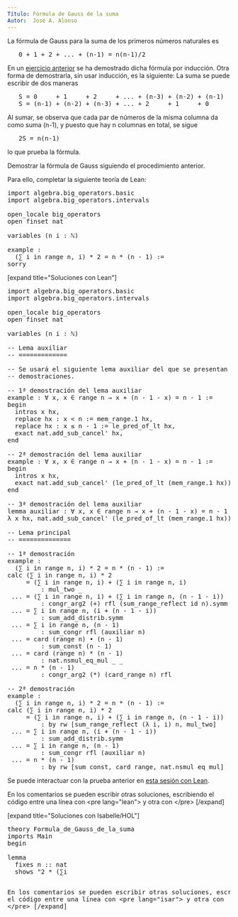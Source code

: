 ```yaml
---
Título: Fórmula de Gauss de la suma
Autor:  José A. Alonso
---
```


La fórmula de Gauss para la suma de los primeros números naturales es
<pre lang="text">
   0 + 1 + 2 + ... + (n-1) = n(n-1)/2
</pre>

En un [ejercicio anterior](https://bit.ly/2Xu3IKh) se ha demostrado dicha fórmula por inducción. Otra forma de demostrarla, sin usar inducción, es la siguiente: La suma se puede escribir de dos maneras
<pre lang="text">
   S = 0     + 1     + 2     + ... + (n-3) + (n-2) + (n-1)
   S = (n-1) + (n-2) + (n-3) + ... + 2     + 1     + 0
</pre>
Al sumar, se observa que cada par de números de la misma columna da como suma (n-1), y puesto que hay n columnas en total, se sigue
<pre lang="text">
   2S = n(n-1)
</pre>
lo que prueba la fórmula.

Demostrar la fórmula de Gauss siguiendo el procedimiento anterior.

Para ello, completar la siguiente teoría de Lean:

<pre lang="lean">
import algebra.big_operators.basic
import algebra.big_operators.intervals

open_locale big_operators
open finset nat

variables (n i : ℕ)

example :
  (∑ i in range n, i) * 2 = n * (n - 1) :=
sorry
</pre>

[expand title="Soluciones con Lean"]

<pre lang="lean">
import algebra.big_operators.basic
import algebra.big_operators.intervals

open_locale big_operators
open finset nat

variables (n i : ℕ)

-- Lema auxiliar
-- =============

-- Se usará el siguiente lema auxiliar del que se presentan distintas
-- demostraciones.

-- 1ª demostración del lema auxiliar
example : ∀ x, x ∈ range n → x + (n - 1 - x) = n - 1 :=
begin
  intros x hx,
  replace hx : x < n := mem_range.1 hx,
  replace hx : x ≤ n - 1 := le_pred_of_lt hx,
  exact nat.add_sub_cancel' hx,
end

-- 2ª demostración del lema auxiliar
example : ∀ x, x ∈ range n → x + (n - 1 - x) = n - 1 :=
begin
  intros x hx,
  exact nat.add_sub_cancel' (le_pred_of_lt (mem_range.1 hx)),
end

-- 3ª demostración del lema auxiliar
lemma auxiliar : ∀ x, x ∈ range n → x + (n - 1 - x) = n - 1 :=
λ x hx, nat.add_sub_cancel' (le_pred_of_lt (mem_range.1 hx))

-- Lema principal
-- ==============

-- 1ª demostración
example :
  (∑ i in range n, i) * 2 = n * (n - 1) :=
calc (∑ i in range n, i) * 2
     = (∑ i in range n, i) + (∑ i in range n, i)
         : mul_two _
 ... = (∑ i in range n, i) + (∑ i in range n, (n - 1 - i))
         : congr_arg2 (+) rfl (sum_range_reflect id n).symm
 ... = ∑ i in range n, (i + (n - 1 - i))
         : sum_add_distrib.symm
 ... = ∑ i in range n, (n - 1)
         : sum_congr rfl (auxiliar n)
 ... = card (range n) • (n - 1)
         : sum_const (n - 1)
 ... = card (range n) * (n - 1)
         : nat.nsmul_eq_mul _ _
 ... = n * (n - 1)
         : congr_arg2 (*) (card_range n) rfl

-- 2ª demostración
example :
  (∑ i in range n, i) * 2 = n * (n - 1) :=
calc (∑ i in range n, i) * 2
     = (∑ i in range n, i) + (∑ i in range n, (n - 1 - i))
         : by rw [sum_range_reflect (λ i, i) n, mul_two]
 ... = ∑ i in range n, (i + (n - 1 - i))
         : sum_add_distrib.symm
 ... = ∑ i in range n, (n - 1)
         : sum_congr rfl (auxiliar n)
 ... = n * (n - 1)
         : by rw [sum_const, card_range, nat.nsmul_eq_mul]
</pre>

Se puede interactuar con la prueba anterior en <a href="https://leanprover-community.github.io/lean-web-editor/#url=https://raw.githubusercontent.com/jaalonso/Calculemus/main/src/Formula_de_Gauss_de_la_suma.lean" rel="noopener noreferrer" target="_blank">esta sesión con Lean</a>.

En los comentarios se pueden escribir otras soluciones, escribiendo el código entre una línea con &#60;pre lang=&quot;lean&quot;&#62; y otra con &#60;/pre&#62;
[/expand]

[expand title="Soluciones con Isabelle/HOL"]

<pre lang="isar">
theory Formula_de_Gauss_de_la_suma
imports Main
begin

lemma
  fixes n :: nat
  shows "2 * (∑i<n. i) = n * (n - 1)"
proof -
  have "2 * (∑i<n. i) = (∑i<n. i) + (∑i<n. i)"
    by simp
  also have "… = (∑i<n. i) + (∑i<n. n - Suc i)"
    using sum.nat_diff_reindex [where g = id] by auto
  also have "… = (∑i<n. (i + (n - Suc i)))"
    using sum.distrib [where A = "{..<n}" and
                             g = id and
                             h = "λi. n - Suc i"] by auto
  also have "… = (∑i<n. n - 1)"
    by simp
  also have "… = n * (n -1)"
    using sum_constant by auto
  finally show "2 * (∑i<n. i) = n * (n - 1)" .
qed

end
</pre>

En los comentarios se pueden escribir otras soluciones, escribiendo el código entre una línea con &#60;pre lang=&quot;isar&quot;&#62; y otra con &#60;/pre&#62;
[/expand]
